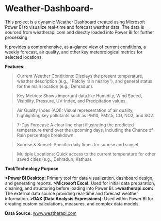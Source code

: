 # Weather-Dashboard-
This project is a dynamic Weather Dashboard created using Microsoft Power BI to visualize real-time and forecast weather data. The data is sourced from weatherapi.com 
and directly loaded into Power Bi for further processing.

It provides a comprehensive, at-a-glance view of current conditions, a weekly forecast, air quality, and other key meteorological metrics for selected locations.


**Features:**

>Current Weather Conditions: Displays the present temperature, weather description (e.g., "Patchy rain nearby"), and general status for the main location (e.g., Dehradun).

>Key Metrics: Shows important data like Humidity, Wind Speed, Visibility, Pressure, UV-Index, and Precipitation values.

>Air Quality Index (AQI): Visual representation of air quality, highlighting key pollutants such as PM10, PM2.5, CO, NO2, and SO2.

>7-Day Forecast: A clear line chart illustrating the predicted temperature trend over the upcoming days, including the Chance of Rain percentage breakdown.

>Sunrise & Sunset: Specific daily times for sunrise and sunset.

>Multiple Locations: Quick access to the current temperature for other saved cities (e.g., Dehradun, Kathua).


**Tool/Technology	Purpose**

**>Power BI Desktop:** 	Primary tool for data visualization, dashboard design, and generating reports.
**>Microsoft Excel:** 	Used for initial data preparation, cleaning, and structuring before loading into Power BI.
**>weatherapi.com:** 	The external data source providing real-time and forecast weather information.
**>DAX (Data Analysis Expressions):** 	Used within Power BI for creating custom calculations, measures, and complex data models.

**Data Source:**
www.weatherapi.com




